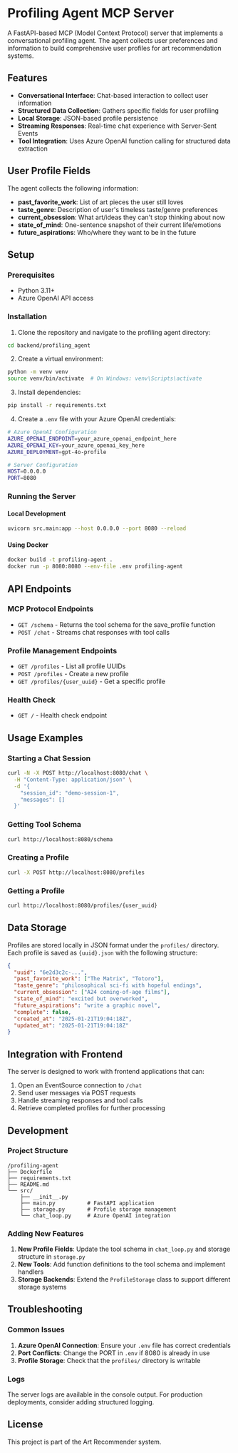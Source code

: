 # Profiling Agent MCP Server

A FastAPI-based MCP (Model Context Protocol) server that implements a conversational profiling agent. The agent collects user preferences and information to build comprehensive user profiles for art recommendation systems.

## Features

- **Conversational Interface**: Chat-based interaction to collect user information
- **Structured Data Collection**: Gathers specific fields for user profiling
- **Local Storage**: JSON-based profile persistence
- **Streaming Responses**: Real-time chat experience with Server-Sent Events
- **Tool Integration**: Uses Azure OpenAI function calling for structured data extraction

## User Profile Fields

The agent collects the following information:

- **past_favorite_work**: List of art pieces the user still loves
- **taste_genre**: Description of user's timeless taste/genre preferences
- **current_obsession**: What art/ideas they can't stop thinking about now
- **state_of_mind**: One-sentence snapshot of their current life/emotions
- **future_aspirations**: Who/where they want to be in the future

## Setup

### Prerequisites

- Python 3.11+
- Azure OpenAI API access

### Installation

1. Clone the repository and navigate to the profiling agent directory:
```bash
cd backend/profiling_agent
```

2. Create a virtual environment:
```bash
python -m venv venv
source venv/bin/activate  # On Windows: venv\Scripts\activate
```

3. Install dependencies:
```bash
pip install -r requirements.txt
```

4. Create a `.env` file with your Azure OpenAI credentials:
```bash
# Azure OpenAI Configuration
AZURE_OPENAI_ENDPOINT=your_azure_openai_endpoint_here
AZURE_OPENAI_KEY=your_azure_openai_key_here
AZURE_DEPLOYMENT=gpt-4o-profile

# Server Configuration
HOST=0.0.0.0
PORT=8080
```

### Running the Server

#### Local Development
```bash
uvicorn src.main:app --host 0.0.0.0 --port 8080 --reload
```

#### Using Docker
```bash
docker build -t profiling-agent .
docker run -p 8080:8080 --env-file .env profiling-agent
```

## API Endpoints

### MCP Protocol Endpoints

- `GET /schema` - Returns the tool schema for the save_profile function
- `POST /chat` - Streams chat responses with tool calls

### Profile Management Endpoints

- `GET /profiles` - List all profile UUIDs
- `POST /profiles` - Create a new profile
- `GET /profiles/{user_uuid}` - Get a specific profile

### Health Check

- `GET /` - Health check endpoint

## Usage Examples

### Starting a Chat Session

```bash
curl -N -X POST http://localhost:8080/chat \
  -H "Content-Type: application/json" \
  -d '{
    "session_id": "demo-session-1",
    "messages": []
  }'
```

### Getting Tool Schema

```bash
curl http://localhost:8080/schema
```

### Creating a Profile

```bash
curl -X POST http://localhost:8080/profiles
```

### Getting a Profile

```bash
curl http://localhost:8080/profiles/{user_uuid}
```

## Data Storage

Profiles are stored locally in JSON format under the `profiles/` directory. Each profile is saved as `{uuid}.json` with the following structure:

```json
{
  "uuid": "6e2d3c2c-...",
  "past_favorite_work": ["The Matrix", "Totoro"],
  "taste_genre": "philosophical sci-fi with hopeful endings",
  "current_obsession": ["A24 coming-of-age films"],
  "state_of_mind": "excited but overworked",
  "future_aspirations": "write a graphic novel",
  "complete": false,
  "created_at": "2025-01-21T19:04:18Z",
  "updated_at": "2025-01-21T19:04:18Z"
}
```

## Integration with Frontend

The server is designed to work with frontend applications that can:

1. Open an EventSource connection to `/chat`
2. Send user messages via POST requests
3. Handle streaming responses and tool calls
4. Retrieve completed profiles for further processing

## Development

### Project Structure

```
/profiling-agent
├── Dockerfile
├── requirements.txt
├── README.md
└── src/
    ├── __init__.py
    ├── main.py          # FastAPI application
    ├── storage.py       # Profile storage management
    └── chat_loop.py     # Azure OpenAI integration
```

### Adding New Features

1. **New Profile Fields**: Update the tool schema in `chat_loop.py` and storage structure in `storage.py`
2. **New Tools**: Add function definitions to the tool schema and implement handlers
3. **Storage Backends**: Extend the `ProfileStorage` class to support different storage systems

## Troubleshooting

### Common Issues

1. **Azure OpenAI Connection**: Ensure your `.env` file has correct credentials
2. **Port Conflicts**: Change the PORT in `.env` if 8080 is already in use
3. **Profile Storage**: Check that the `profiles/` directory is writable

### Logs

The server logs are available in the console output. For production deployments, consider adding structured logging.

## License

This project is part of the Art Recommender system. 